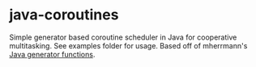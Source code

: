# java-coroutines
Simple generator based coroutine scheduler in Java for cooperative multitasking. See examples folder for usage. Based off of mherrmann's [Java generator functions](https://github.com/mherrmann/java-generator-functions).
